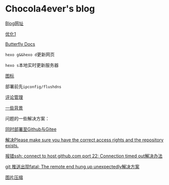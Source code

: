 # Chocola4ever's blog

[Blog网址](chocola4ever.github.io)

[优化1](https://blog.csdn.net/u012208219/article/details/106883001/)

[Butterfly Docs](https://butterfly.js.org/posts/21cfbf15/)

`hexo g&&hexo d`更新网页

`hexo s`本地实时更新服务器

[图标](https://fontawesome.com/icons?from=io)

部署前先`ipconfig/flushdns`

[评论管理](https://imnerd-api-xi.vercel.app/ui)

[一些背景](https://www.bilibili.com/read/cv6193176/)

问题的一些解决方案：

[同时部署至Github与Gitee](https://blog.csdn.net/yakuaback/article/details/104513748)

[解决Please make sure you have the correct access rights and the repository exists.](https://blog.csdn.net/qq_38741986/article/details/100137267)

[报错ssh: connect to host github.com port 22: Connection timed out解决办法](https://blog.csdn.net/qq_42146613/article/details/82772734)

[git 推送出现fatal: The remote end hung up unexpectedly解决方案](https://blog.csdn.net/weixin_38450840/article/details/80701173)

[图片压缩](https://tinypng.com/)